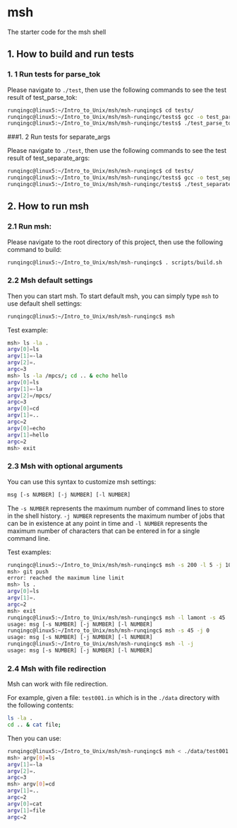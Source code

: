 # msh

The starter code for the msh shell 



## 1. How to build and run tests



### 1. 1 Run tests for parse_tok

Please navigate to ``./test``, then use the following commands to see the test result of test_parse_tok:
```sh 
runqingc@linux5:~/Intro_to_Unix/msh/msh-runqingc$ cd tests/
runqingc@linux5:~/Intro_to_Unix/msh/msh-runqingc/tests$ gcc -o test_parse_tok test_parse_tok.c ../src/shell.c -I../include -Wall
runqingc@linux5:~/Intro_to_Unix/msh/msh-runqingc/tests$ ./test_parse_tok
```



###1. 2 Run tests for separate_args

Please navigate to ``./test``, then use the following commands to see the test result of test_separate_args:

```sh
runqingc@linux5:~/Intro_to_Unix/msh/msh-runqingc$ cd tests/
runqingc@linux5:~/Intro_to_Unix/msh/msh-runqingc/tests$ gcc -o test_separate_args test_separate_args.c ../src/shell.c -I../include -Wall
runqingc@linux5:~/Intro_to_Unix/msh/msh-runqingc/tests$ ./test_separate_args
```



## 2. How to run msh



### 2.1 Run msh:

Please navigate to the root directory of this project, then use the following command to build:

```sh
runqingc@linux5:~/Intro_to_Unix/msh/msh-runqingc$ . scripts/build.sh 
```



### 2.2 Msh default settings

Then you can start msh. To start default msh, you can simply type ``msh`` to use default shell settings: 

```sh
runqingc@linux5:~/Intro_to_Unix/msh/msh-runqingc$ msh
```

Test example:

```sh
msh> ls -la .
argv[0]=ls
argv[1]=-la
argv[2]=.
argc=3
msh> ls -la /mpcs/; cd .. & echo hello
argv[0]=ls
argv[1]=-la
argv[2]=/mpcs/
argc=3
argv[0]=cd
argv[1]=..
argc=2
argv[0]=echo
argv[1]=hello
argc=2
msh> exit
```



### 2.3 Msh with optional arguments

 You can use this syntax to customize msh settings:

```sh
msg [-s NUMBER] [-j NUMBER] [-l NUMBER]
```

The `-s NUMBER` represents the maximum number of command lines to store in the shell history. `-j NUMBER` represents the maximum number of jobs that can be in existence at any point in time and `-l NUMBER` represents the maximum number of characters that can be entered in for a single command line. 

Test examples:

```sh
runqingc@linux5:~/Intro_to_Unix/msh/msh-runqingc$ msh -s 200 -l 5 -j 100
msh> git push
error: reached the maximum line limit
msh> ls .  
argv[0]=ls
argv[1]=.
argc=2
msh> exit
runqingc@linux5:~/Intro_to_Unix/msh/msh-runqingc$ msh -l lamont -s 45
usage: msg [-s NUMBER] [-j NUMBER] [-l NUMBER]
runqingc@linux5:~/Intro_to_Unix/msh/msh-runqingc$ msh -s 45 -j 0
usage: msg [-s NUMBER] [-j NUMBER] [-l NUMBER]
runqingc@linux5:~/Intro_to_Unix/msh/msh-runqingc$ msh -l -j
usage: msg [-s NUMBER] [-j NUMBER] [-l NUMBER]
```



### 2.4 Msh with file redirection

Msh can work with file redirection. 

For example, given a file: ``test001.in`` which is in the ``./data`` directory with the following contents: 

```sh
ls -la .
cd .. & cat file; 
```

Then you can use:
```sh
runqingc@linux5:~/Intro_to_Unix/msh/msh-runqingc$ msh < ./data/test001.in 
msh> argv[0]=ls
argv[1]=-la
argv[2]=.
argc=3
msh> argv[0]=cd
argv[1]=..
argc=2
argv[0]=cat
argv[1]=file
argc=2
```

